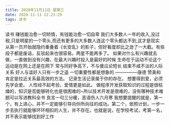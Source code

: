 ```yaml
---
title: 2020年11月11日 星期三
date: 2020-11-11 12:23:29
tags: 读书
---	
```

读书
			    					赚钱能治愈一切矫情，有钱能治愈一切自卑
            我们大多数人一年的收入,没过税,只是明星的一个零头,而还有更多的大多数人连这个零头都达不到,这才是现实
			从第一页开始就隐约重叠着《长安乱》的影子，但好看度却比之逊了一大截。有些段子都是废话，反驳起来也很容易。两星不能再多了。
			如果对什么有兴趣就去做，一直做到没有兴趣，在最大兴趣时投入是最好的时候
			生命在于运动不论这个运动是在网上还是在网下
			常与同好争高下，不与傻瓜论短长
			结束不咸不淡的人际关系
			好人与滥好人只有一步之遥
			一切重要性都是想象的              	 —————康德
			赞美和肯定是拉近关系最高效的方法。
			记录生活记录属于你的存在。
			想要得到爱，必须先学会爱。
			人性经不起考验，爱情更是如此。
			做程序开发获取知识的过程是很枯燥的，知识是否能够转化也是很困难的~所以技术开发是很难的，没有哪种技术难题可以写进教科全书
			良言一句三分暖，恶语伤人六月寒
			我想要提醒的就是，第一个，有上进心，并不一定能够引导向你所向往的成功。第二个，依照计划，一步一步去执行就能够环环相扣的人生，并不存在。也就是说，在学校考试，考第一名，并不表示能够找到好工作


 
